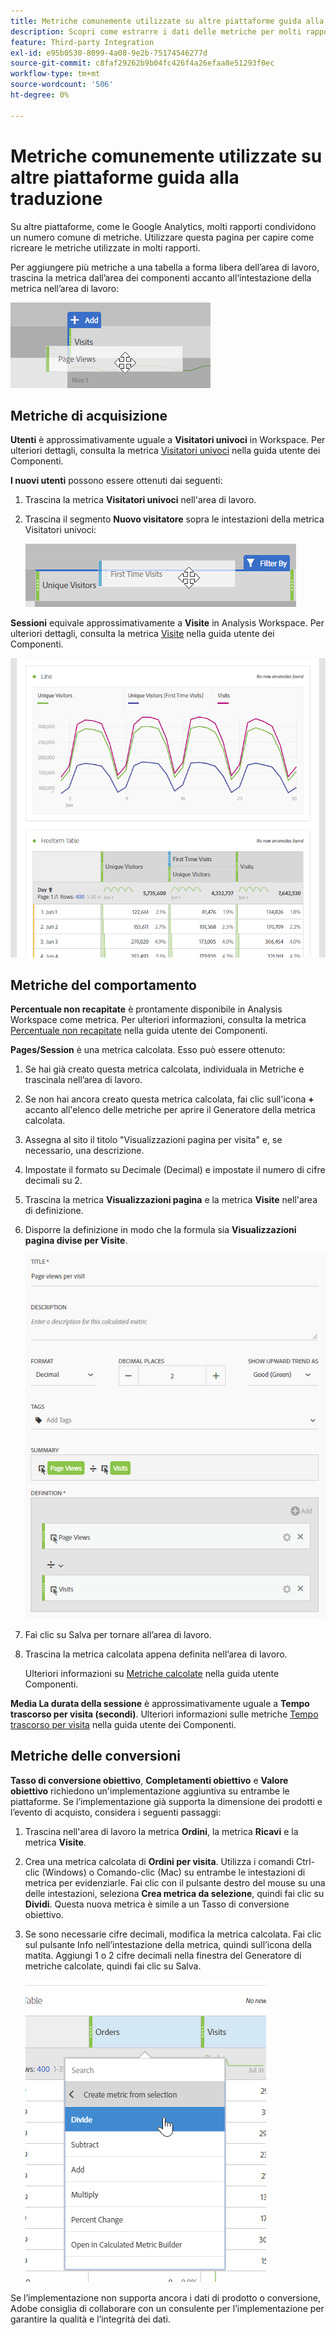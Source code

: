 ```yaml
---
title: Metriche comunemente utilizzate su altre piattaforme guida alla traduzione
description: Scopri come estrarre i dati delle metriche per molti rapporti comuni utilizzando una terminologia più familiare agli utenti Google Analytics.
feature: Third-party Integration
exl-id: e95b0530-8099-4a08-9e2b-75174546277d
source-git-commit: c8faf29262b9b04fc426f4a26efaa8e51293f0ec
workflow-type: tm+mt
source-wordcount: '506'
ht-degree: 0%

---
```


# Metriche comunemente utilizzate su altre piattaforme guida alla traduzione

Su altre piattaforme, come le Google Analytics, molti rapporti condividono un numero comune di metriche. Utilizzare questa pagina per capire come ricreare le metriche utilizzate in molti rapporti.

Per aggiungere più metriche a una tabella a forma libera dell’area di lavoro, trascina la metrica dall’area dei componenti accanto all’intestazione della metrica nell’area di lavoro:

![Metrica aggiuntiva](/help/technotes/ga-to-aa/assets/new_metric.png)

## Metriche di acquisizione

**Utenti** è approssimativamente uguale a **Visitatori univoci** in Workspace. Per ulteriori dettagli, consulta la metrica [Visitatori univoci](/help/components/metrics/unique-visitors.md) nella guida utente dei Componenti.

**I nuovi utenti** possono essere ottenuti dai seguenti:

1. Trascina la metrica **Visitatori univoci** nell&#39;area di lavoro.
2. Trascina il segmento **Nuovo visitatore** sopra le intestazioni della metrica Visitatori univoci:

   ![Prime visite](../assets/first_time_visits.png)

**Sessioni** equivale approssimativamente a **Visite** in Analysis Workspace. Per ulteriori dettagli, consulta la metrica [Visite](/help/components/metrics/visits.md) nella guida utente dei Componenti.

![Metriche di acquisizione](../assets/acquisition_metrics.png)

## Metriche del comportamento

**Percentuale non recapitate** è prontamente disponibile in Analysis Workspace come metrica. Per ulteriori informazioni, consulta la metrica [Percentuale non recapitate](/help/components/metrics/bounce-rate.md) nella guida utente dei Componenti.

**Pages/Session** è una metrica calcolata. Esso può essere ottenuto:

1. Se hai già creato questa metrica calcolata, individuala in Metriche e trascinala nell’area di lavoro.
2. Se non hai ancora creato questa metrica calcolata, fai clic sull&#39;icona **+** accanto all&#39;elenco delle metriche per aprire il Generatore della metrica calcolata.
3. Assegna al sito il titolo &quot;Visualizzazioni pagina per visita&quot; e, se necessario, una descrizione.
4. Impostate il formato su Decimale (Decimal) e impostate il numero di cifre decimali su 2.
5. Trascina la metrica **Visualizzazioni pagina** e la metrica **Visite** nell&#39;area di definizione.
6. Disporre la definizione in modo che la formula sia **Visualizzazioni pagina divise per Visite**.

   ![Visualizzazioni pagina per visita](/help/technotes/ga-to-aa/assets/page_views_per_visit.png)

7. Fai clic su Salva per tornare all’area di lavoro.
8. Trascina la metrica calcolata appena definita nell’area di lavoro.

   Ulteriori informazioni su [Metriche calcolate](/help/components/c-calcmetrics/cm-overview.md) nella guida utente Componenti.

**Media La durata della sessione** è approssimativamente uguale a **Tempo trascorso per visita (secondi)**. Ulteriori informazioni sulle metriche [Tempo trascorso per visita](/help/components/metrics/time-spent-per-visit.md) nella guida utente dei Componenti.

## Metriche delle conversioni

**Tasso di conversione obiettivo**, **Completamenti obiettivo** e **Valore obiettivo** richiedono un&#39;implementazione aggiuntiva su entrambe le piattaforme. Se l’implementazione già supporta la dimensione dei prodotti e l’evento di acquisto, considera i seguenti passaggi:

1. Trascina nell&#39;area di lavoro la metrica **Ordini**, la metrica **Ricavi** e la metrica **Visite**.
1. Crea una metrica calcolata di **Ordini per visita**. Utilizza i comandi Ctrl-clic (Windows) o Comando-clic (Mac) su entrambe le intestazioni di metrica per evidenziarle. Fai clic con il pulsante destro del mouse su una delle intestazioni, seleziona **Crea metrica da selezione**, quindi fai clic su **Dividi**. Questa nuova metrica è simile a un Tasso di conversione obiettivo.
1. Se sono necessarie cifre decimali, modifica la metrica calcolata. Fai clic sul pulsante Info nell’intestazione della metrica, quindi sull’icona della matita. Aggiungi 1 o 2 cifre decimali nella finestra del Generatore di metriche calcolate, quindi fai clic su Salva.

   ![Ordini per visita](/help/technotes/ga-to-aa/assets/orders_per_visit.png)

Se l’implementazione non supporta ancora i dati di prodotto o conversione, Adobe consiglia di collaborare con un consulente per l’implementazione per garantire la qualità e l’integrità dei dati.
